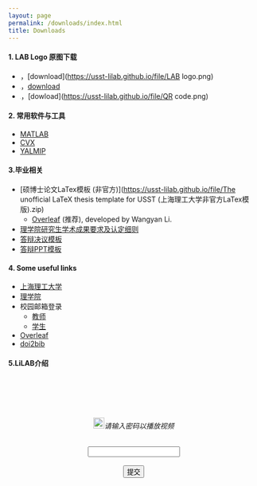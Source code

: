 ```yaml
---
layout: page
permalink: /downloads/index.html
title: Downloads
---
```


#### 1. LAB Logo 原图下载

- <img src="https://usst-lilab.github.io/file/LAB logo.png" style="zoom:5%;">，[download](https://usst-lilab.github.io/file/LAB logo.png)
- <img src="https://usst-lilab.github.io/file/LiLAB.png" style="zoom:7%;">，[download](https://usst-lilab.github.io/file/LiLAB.png)
- <img src="https://usst-lilab.github.io/file/QR code.png" style="zoom:10%;">，[dowload](https://usst-lilab.github.io/file/QR code.png)

#### 2. 常用软件与工具

- [MATLAB](https://www.mathworks.com/products/matlab.html)
- [CVX](https://cvxr.com/cvx/)
- [YALMIP](https://yalmip.github.io/)

#### 3.毕业相关

- [硕博士论文LaTex模板 (非官方)](https://usst-lilab.github.io/file/The unofficial LaTeX thesis template for USST (上海理工大学非官方LaTex模版).zip)
   - [Overleaf](https://www.overleaf.com/latex/templates/the-unofficial-latex-thesis-template-for-usst-shang-hai-li-gong-da-xue-fei-guan-fang-latexmo-ban/zwkphyybmjyv) (推荐), developed by Wangyan Li.
- [理学院研究生学术成果要求及认定细则](https://lxy.usst.edu.cn/_upload/article/files/96/f7/b92529b8477d842915ff8a18c605/166ee643-c193-4827-ac5c-ae328304e881.pdf)
- [答辩决议模板](https://usst-lilab.github.io/file/答辩决议.docx)
- [答辩PPT模板](https://usst-lilab.github.io/file/实验室PPT模板.pptx)

#### 4. Some useful links

- [上海理工大学](https://www.usst.edu.cn/main.htm)
- [理学院](https://lxy.usst.edu.cn/main.htm)
- 校园邮箱登录
  - [教师](https://mail.usst.edu.cn/)
  - [学生](https://edu.icoremail.net/coremail/)
- [Overleaf](https://www.overleaf.com/)
- [doi2bib](https://www.doi2bib.org/)

#### 5.LiLAB介绍
<html>

<head>
  <title>视频密码验证</title>
  <style>
    #password-form {
      text-align: center;
      margin-top: 100px;
    }
  </style>
</head>
<body>

  <div id="password-form">
    <h6><img src="https://usst-lilab.github.io/images/logo/passport.png" alt="Email Icon" style="width: 22px; height: 22px;">请输入密码以播放视频</h6>
    <input type="password" id="password-input">
    <br><br>
    <button onclick="checkPassword()">提交</button>
    <p id="error-message" style="color: red; display: none;">密码错误，请重试</p>
  </div>  <video width="80%" id="video-player" style="display: none;" controls>

    <source src="https://usst-lilab.github.io/file/LiLAB.mp4" type="video/mp4">
  </video><script>
    function checkPassword() {
      var enteredPassword = document.getElementById('password-input').value;
      var correctPassword = 'usstlilab'; // 设置正确的密码
      if (enteredPassword === correctPassword) {
    document.getElementById('password-form').style.display = 'none';
    document.getElementById('video-player').style.display = 'block';
    document.getElementById('video-player').play();
  } else {
    document.getElementById('error-message').style.display = 'block';
  }
}</script>
</body>
</html>

